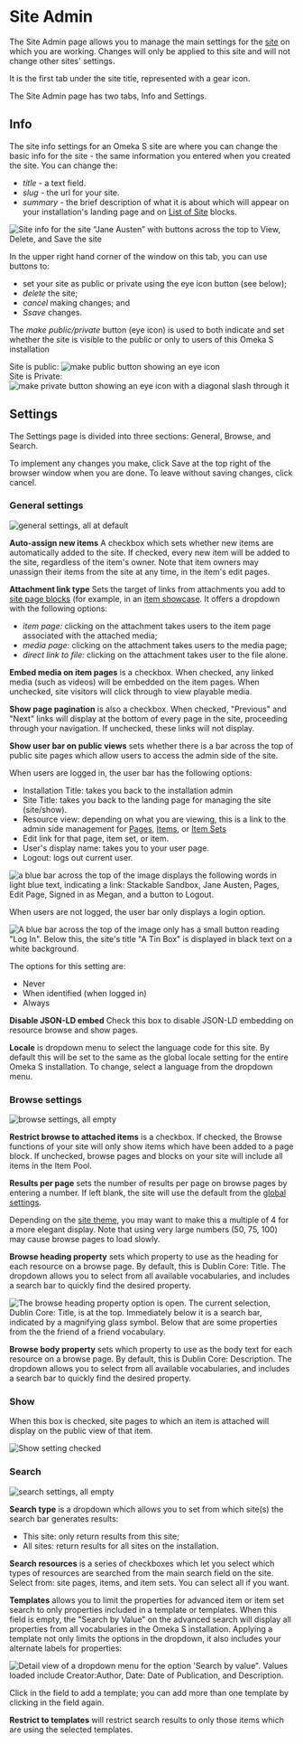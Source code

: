 # Site Admin

The Site Admin page allows you to manage the main settings for the [site](../sites/index.md) on which you are working. Changes will only be applied to this site and will not change other sites' settings. 

It is the first tab under the site title, represented with a gear icon. 

The Site Admin page has two tabs, Info and Settings.

## Info 
The site info settings for an Omeka S site are where you can change the basic info for the site - the same information you entered when you created the site. You can change the:

* *title* - a text field. 
* *slug* - the url for your site.
* *summary* - the brief description of what it is about which will appear on your installation's landing page and on [List of Site](site_pages.md#page-blocks) blocks.

![Site info for the site “Jane Austen” with buttons across the top to View, Delete, and Save the site](../sites/sitesfiles/sites_siteinfo.png)

In the upper right hand corner of the window on this tab, you can use buttons to:

- set your site as public or private using the eye icon button (see below);
- *delete* the site;
- *cancel* making changes; and
- *Ssave* changes.

The *make public/private* button (eye icon) is used to both indicate and set whether the site is visible to the public or only to users of this Omeka S installation 

Site is public: ![make public button showing an eye icon](../content/contentfiles/item_public.png)   
Site is Private: ![make private button showing an eye icon with a diagonal slash through it](../content/contentfiles/item_private.png)

## Settings
The Settings page is divided into three sections: General, Browse, and Search. 

To implement any changes you make, click Save at the top right of the browser window when you are done. To leave without saving changes, click cancel.

### General settings

![general settings, all at default](../sites/sitesfiles/sites_settingsgen.png)

**Auto-assign new items** A checkbox which sets whether new items are automatically added to the site. If checked, every new item will be added to the site, regardless of the item's owner. Note that item owners may unassign their items from the site at any time, in the item's edit pages.

**Attachment link type** Sets the target of links from attachments you add to [site page blocks](site_pages.md#page-blocks) (for example, in an [item showcase](site_pages.md#item-showcase). It offers a dropdown with the following options:

- *item page:* clicking on the attachment takes users to the item page associated with the attached media;
- *media page:* clicking on the attachment takes users to the media page; 
- *direct link to file:* clicking on the attachment takes user to the file alone. 

**Embed media on item pages** is a checkbox. When checked, any linked media (such as videos) will be embedded on the item pages. When unchecked, site visitors will click through to view playable media.

**Show page pagination** is also a checkbox. When checked, "Previous" and "Next" links will display at the bottom of every page in the site, proceeding through your navigation. If unchecked, these links will not display.

**Show user bar on public views** sets whether there is a bar across the top of public site pages which allow users to access the admin side of the site. 

When users are logged in, the user bar has the following options:

- Installation Title: takes you back to the installation admin
- Site Title: takes you back to the landing page for managing the site (site/show).
- Resource view: depending on what you are viewing, this is a link to the admin side management for [Pages](site_pages), [Items](../content/items), or [Item Sets](../content/item-sets)
- Edit link for that page, item set, or item. 
- User's display name: takes you to your user page.
- Logout: logs out current user.

![a blue bar across the top of the image displays the following words in light blue text, indicating a link: Stackable Sandbox, Jane Austen, Pages, Edit Page, Signed in as Megan, and a button to Logout.](../sites/sitesfiles/sites_userbarin.png)

When users are not logged, the user bar only displays a login option.

![A blue bar across the top of the image only has a small button reading "Log In". Below this, the site's title "A Tin Box" is displayed in black text on a white background.](../sites/sitesfiles/sites_userbarout.png)

The options for this setting are:

- Never
- When identified (when logged in) 
- Always

**Disable JSON-LD embed** Check this box to disable JSON-LD embedding on resource browse and show pages.

**Locale** is dropdown menu to select the language code for this site. By default this will be set to the same as the global locale setting for the entire Omeka S installation. To change, select a language from the dropdown menu.

### Browse settings

![browse settings, all empty](../sites/sitesfiles/sites_settingsbrowse.png)

**Restrict browse to attached items** is a checkbox. If checked, the Browse functions of your site will only show items which have been added to a page block. If unchecked, browse pages and blocks on your site will include all items in the Item Pool.

**Results per page** sets the number of results per page on browse pages by entering a number. If left blank, the site will use the default from the [global settings](../admin/settings).

Depending on the [site theme](../sites/site_theme), you may want to make this a multiple of 4 for a more elegant display. Note that using very large numbers (50, 75, 100) may cause browse pages to load slowly.

**Browse heading property** sets which property to use as the heading for each resource on a browse page. By default, this is Dublin Core: Title. The dropdown allows you to select from all available vocabularies, and includes a search bar to quickly find the desired property.

![The browse heading property option is open. The current selection, Dublin Core: Title, is at the top. Immediately below it is a search bar, indicated by a magnifying glass symbol. Below that are some properties from the the friend of a friend vocabulary.](../sites/sitesfiles/sites_setbrowseprop.png)


**Browse body property** sets which property to use as the body text for each resource on a browse page. By default, this is Dublin Core: Description. The dropdown allows you to select from all available vocabularies, and includes a search bar to quickly find the desired property.

### Show
When this box is checked, site pages to which an item is attached will display on the public view of that item.

![Show setting checked](../sites/sitesfiles/sites_settingShow.png)

### Search 

![search settings, all empty](../sites/sitesfiles/sites_settingssearch.png)

**Search type** is a dropdown which allows you to set from which site(s) the search bar generates results: 

- This site: only return results from this site;
- All sites: return results for all sites on the installation. 

**Search resources** is a series of checkboxes which let you select which types of resources are searched from the main search field on the site. Select from: site pages, items, and item sets. You can select all if you want.

**Templates** allows you to limit the properties for advanced item or item set search to only properties included in a template or templates. When this field is empty, the "Search by Value" on the advanced search will display all properties from all vocabularies in the Omeka S installation. Applying a template not only limits the options in the dropdown, it also includes your alternate labels for properties: 

![Detail view of a dropdown menu for the option 'Search by value". Values loaded include Creator:Author, Date: Date of Publication, and Description.](../sites/sitesfiles/sites_settingtemp.png)

Click in the field to add a template; you can add more than one template by clicking in the field again.

**Restrict to templates** will restrict search results to only those items which are using the selected templates. 
